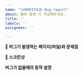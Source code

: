 ```yaml
---
name: "\U0001F41E Bug report"
about: BUG 발생 시 작성해주세요.
title: ''
labels: ''
assignees: ''

---
```


**🔎 버그가 발생하는 페이지(파일)와 문제점**
<!-- 에러메세지와 몇번째 파일에서 에러가 발생했는지 기술해주세요. (에러코드 복붙가능) -->


**📸 스크린샷**
<!-- 가능하다면 스크린샷도 추가해주세요. (drag and drop 가능) -->


**버그가 없을때의 동작 설명**
<!-- 본인이 구현한 기능이 아니면 생략 가능 -->

